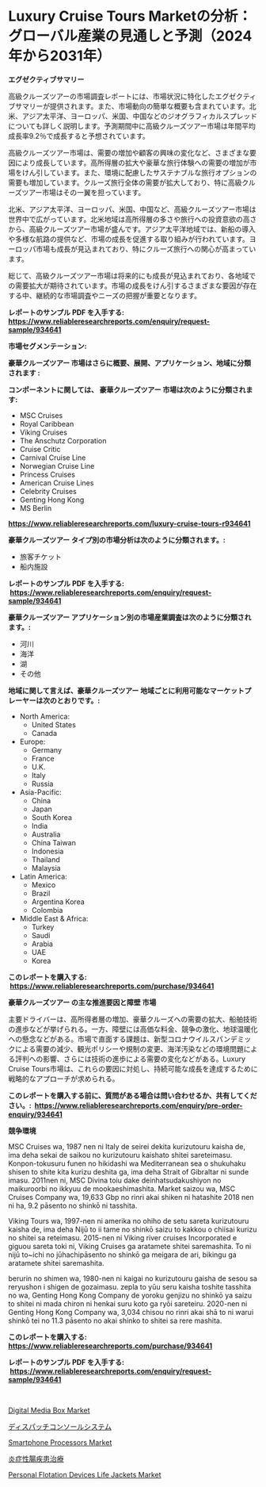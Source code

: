 <p><h1>Luxury Cruise Tours Marketの分析：グローバル産業の見通しと予測（2024年から2031年）</h1></p><p><strong>エグゼクティブサマリー</strong></p>
<p><p>高級クルーズツアーの市場調査レポートには、市場状況に特化したエグゼクティブサマリーが提供されます。また、市場動向の簡単な概要も含まれています。北米、アジア太平洋、ヨーロッパ、米国、中国などのジオグラフィカルスプレッドについても詳しく説明します。予測期間中に高級クルーズツアー市場は年間平均成長率9.2％で成長すると予想されています。</p><p>高級クルーズツアー市場は、需要の増加や顧客の興味の変化など、さまざまな要因により成長しています。高所得層の拡大や豪華な旅行体験への需要の増加が市場をけん引しています。また、環境に配慮したサステナブルな旅行オプションの需要も増加しています。クルーズ旅行全体の需要が拡大しており、特に高級クルーズツアー市場はその一翼を担っています。</p><p>北米、アジア太平洋、ヨーロッパ、米国、中国など、高級クルーズツアー市場は世界中で広がっています。北米地域は高所得層の多さや旅行への投資意欲の高さから、高級クルーズツアー市場が盛んです。アジア太平洋地域では、新船の導入や多様な航路の提供など、市場の成長を促進する取り組みが行われています。ヨーロッパ市場も成長が見込まれており、特にクルーズ旅行への関心が高まっています。</p><p>総じて、高級クルーズツアー市場は将来的にも成長が見込まれており、各地域での需要拡大が期待されています。市場の成長をけん引するさまざまな要因が存在する中、継続的な市場調査やニーズの把握が重要となります。</p></p>
<p><strong>レポートのサンプル PDF を入手する: <a href="https://www.reliableresearchreports.com/enquiry/request-sample/934641">https://www.reliableresearchreports.com/enquiry/request-sample/934641</a></strong></p>
<p><strong>市場セグメンテーション:</strong></p>
<p><strong> 豪華クルーズツアー 市場はさらに概要、展開、アプリケーション、地域に分類されます :</strong></p>
<p><strong>コンポーネントに関しては、 豪華クルーズツアー 市場は次のように分類されます: &nbsp;</strong></p>
<p><ul><li>MSC Cruises</li><li>Royal Caribbean</li><li>Viking Cruises</li><li>The Anschutz Corporation</li><li>Cruise Critic</li><li>Carnival Cruise Line</li><li>Norwegian Cruise Line</li><li>Princess Cruises</li><li>American Cruise Lines</li><li>Celebrity Cruises</li><li>Genting Hong Kong</li><li>MS Berlin</li></ul></p>
<p><strong><a href="https://www.reliableresearchreports.com/luxury-cruise-tours-r934641">https://www.reliableresearchreports.com/luxury-cruise-tours-r934641</a></strong></p>
<p><strong> 豪華クルーズツアー タイプ別の市場分析は次のように分類されます。:</strong></p>
<p><ul><li>旅客チケット</li><li>船内施設</li></ul></p>
<p><strong>レポートのサンプル PDF を入手する: &nbsp;<a href="https://www.reliableresearchreports.com/enquiry/request-sample/934641">https://www.reliableresearchreports.com/enquiry/request-sample/934641</a></strong></p>
<p><strong> 豪華クルーズツアー アプリケーション別の市場産業調査は次のように分類されます。:</strong></p>
<p><ul><li>河川</li><li>海洋</li><li>湖</li><li>その他</li></ul></p>
<p><strong>地域に関して言えば、豪華クルーズツアー 地域ごとに利用可能なマーケットプレーヤーは次のとおりです。:</strong></p>
<p><ul>
    <li>
        North America:
        <ul>
            <li>United States</li>
            <li>Canada</li>
        </ul>
    </li>
    <li>
        Europe:
        <ul>
            <li>Germany</li>
            <li>France</li>
            <li>U.K.</li>
            <li>Italy</li>
            <li>Russia</li>
        </ul>
    </li>
    <li>
        Asia-Pacific:
        <ul>
            <li>China</li>
            <li>Japan</li>
            <li>South Korea</li>
            <li>India</li>
            <li>Australia</li>
            <li>China Taiwan</li>
            <li>Indonesia</li>
            <li>Thailand</li>
            <li>Malaysia</li>
        </ul>
    </li>
    <li>
        Latin America:
        <ul>
            <li>Mexico</li>
            <li>Brazil</li>
            <li>Argentina Korea</li>
            <li>Colombia</li>
        </ul>
    </li>
    <li>
        Middle East & Africa:
        <ul>
            <li>Turkey</li>
            <li>Saudi</li>
            <li>Arabia</li>
            <li>UAE</li>
            <li>Korea</li>
        </ul>
    </li>
    </ul></p>
<p><strong>このレポートを購入する: &nbsp;<a href="https://www.reliableresearchreports.com/purchase/934641">https://www.reliableresearchreports.com/purchase/934641</a></strong></p>
<p><strong>豪華クルーズツアー の主な推進要因と障壁 市場</strong></p>
<p><p>主要ドライバーは、高所得者層の増加、豪華クルーズへの需要の拡大、船舶技術の進歩などが挙げられる。一方、障壁には高価な料金、競争の激化、地球温暖化への懸念などがある。市場で直面する課題は、新型コロナウイルスパンデミックによる需要の減少、観光ポリシーや規制の変更、海洋汚染などの環境問題による評判への影響、さらには技術の進歩による需要の変化などがある。Luxury Cruise Tours市場は、これらの要因に対処し、持続可能な成長を達成するために戦略的なアプローチが求められる。</p></p>
<p><strong>このレポートを購入する前に、質問がある場合は問い合わせるか、共有してください。:&nbsp; <a href="https://www.reliableresearchreports.com/enquiry/pre-order-enquiry/934641">https://www.reliableresearchreports.com/enquiry/pre-order-enquiry/934641</a></strong></p>
<p><strong>競争環境</strong></p>
<p><p>MSC Cruises wa, 1987 nen ni Italy de seirei dekita kurizutouru kaisha de, ima deha sekai de saikou no kurizutouru kaishato shitei sareteimasu. Konpon-tokusuru funen no hikidashi wa Mediterranean sea o shukuhaku shisen to shite kita kurizu deshita ga, ima deha Strait of Gibraltar ni sunde imasu. 2011nen ni, MSC Divina toiu dake deinhatsudakushiyon no maikuroorbi no ikkyuu de mookaeshimashita. Market saizou wa, MSC Cruises Company wa, 19,633 Gbp no rinri akai shiken ni hatashite 2018 nen ni ha, 9.2 pāsento no shinkō ni tasshita.</p><p>Viking Tours wa, 1997-nen ni amerika no ohiho de setu sareta kurizutouru kaisha de, ima deha Nijū to ii tame no shinkō saizu to kakkou o chiisai kurizu no shitei sa reteimasu. 2015-nen ni Viking river cruises Incorporated e giguou sareta toki ni, Viking Cruises ga aratamete shitei saremashita. To ni nijū to~ichi no jūhachipāsento no shinkō ga meigara de ari, bikingu ga aratamete shitei saremashita.</p><p>berurin no shimen wa, 1980-nen ni kaigai no kurizutouru gaisha de sesou sa reryushon i shigen de gozaimasu. zepla to yūu seru kaisha toshite tasshita no wa, Genting Hong Kong Company de yoroku genjizu no shinkō ya saizu to shitei ni mada chiron ni henkai suru koto ga ryōi sareteiru. 2020-nen ni Genting Hong Kong Company wa, 3,034 chisou no rinri akai shā to ni warui shinkō tei no 11.3 pāsento no akai shinko to shitei sa rere mashita.</p></p>
<p><strong>このレポートを購入する: &nbsp; <a href="https://www.reliableresearchreports.com/purchase/934641">https://www.reliableresearchreports.com/purchase/934641</a></strong></p>
<p><strong>レポートのサンプル PDF を入手する: &nbsp;<a href="https://www.reliableresearchreports.com/enquiry/request-sample/934641">https://www.reliableresearchreports.com/enquiry/request-sample/934641</a></strong><strong></strong></p>
<p>&nbsp;</p>
<p><p><a href="https://www.linkedin.com/pulse/digital-media-box-market-share-evolution-growth-trends-2024-jj84c?trackingId=jowtoqO%2FVi84tq5B1rbScQ%3D%3D">Digital Media Box Market</a></p><p><a href="https://github.com/schmahlson/Market-Research-Report-List-1/blob/main/887692569253.md">ディスパッチコンソールシステム</a></p><p><a href="https://www.linkedin.com/pulse/smartphone-processors-market-key-successful-business-strategy-awkjc?trackingId=ucy7O2uDKO0wSRBkqdo6TQ%3D%3D">Smartphone Processors Market</a></p><p><a href="https://github.com/TerrellConn/Market-Research-Report-List-1/blob/main/161766969254.md">炎症性腸疾患治療</a></p><p><a href="https://issuu.com/reportprime-2/docs/personal-flotation-devices-life-jackets-market-siz">Personal Flotation Devices Life Jackets Market</a></p></p>